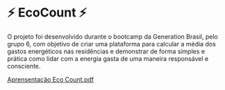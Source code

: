 # ⚡️ EcoCount ⚡️

O projeto foi desenvolvido durante o bootcamp da Generation Brasil, pelo grupo 6, 
com objetivo de criar uma plataforma para calcular a média dos gastos energéticos nas 
residências e demonstrar de forma simples e prática como lidar com a energia gasta de 
uma maneira responsável e consciente.

[Aprensentação Eco Count.pdf](https://github.com/annysena/Projeto-Java-EcoCount/files/7116696/Aprensentacao.Eco.Count.pdf)


